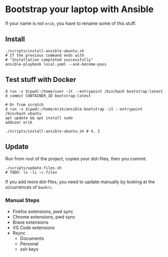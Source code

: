 # Bootstrap your laptop with Ansible

If your name is not `erik`, you have to rename some of this stuff.

## Install

```shell
./scripts/install-ansible-ubuntu.sh
# If the previous command ends with
# "Installation completed successfully"
ansible-playbook local.yaml --ask-become-pass
```

## Test stuff with Docker

```shell
d run -v $(pwd):/home/user -it --entrypoint /bin/bash bootstrap:latest
d commit CONTAINER_ID bootstrap:latest

# Or from scratch
d run -v $(pwd):/home/erik/ansible-bootstrap -it --entrypoint /bin/bash ubuntu
apt update && apt install sudo
adduser erik

./scripts/install-ansible-ubuntu.sh # 4, 2
```

## Update

Run from root of the project, copies your dot-files, then you commit.

```shell
./scripts/update-files.sh
# TODO: ls -li ~/.files
```

If you add more dot-files, you need to update manually by looking at the occurrences of `bashrc`.

### Manual Steps

- Firefox extensions, pwd sync
- Chrome extensions, pwd sync
- Brave extensions
- VS Code extensions
- Rsync
  - Documents
  - Personal
  - ssh keys
